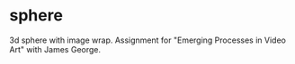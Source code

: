 sphere
======

3d sphere with image wrap.  Assignment for "Emerging Processes in Video Art" with James George.
